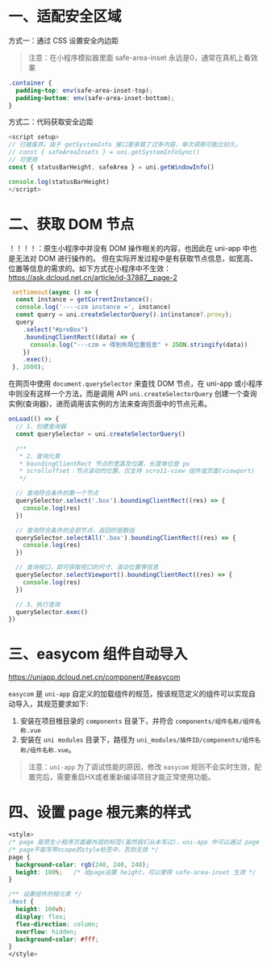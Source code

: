 # 一、适配安全区域

方式一：通过 CSS 设置安全内边距

> 注意：在小程序模拟器里面 safe-area-inset 永远是0，通常在真机上看效果

```css
.container {
  padding-top: env(safe-area-inset-top);
  padding-bottom: env(safe-area-inset-bottom);
}
```

方式二：代码获取安全边距
```ts
<script setup> 
// 已被废弃。由于 getSystemInfo 接口里承载了过多内容，单次调用可能比较久。
// const { safeAreaInsets } = uni.getSystemInfoSync()
// 可使用
const { statusBarHeight, safeArea } = uni.getWindowInfo()

console.log(statusBarHeight)
</script>
```

# 二、获取 DOM 节点

！！！！：原生小程序中并没有 DOM 操作相关的内容，也因此在 uni-app 中也是无法对 DOM 进行操作的。
但在实际开发过程中是有获取节点信息，如宽高、位置等信息的需求的。如下方式在小程序中不生效：
<https://ask.dcloud.net.cn/article/id-37887__page-2>
```ts
 setTimeout(async () => {
  const instance = getCurrentInstance();
  console.log('----czm instance =', instance)
  const query = uni.createSelectorQuery().in(instance?.proxy);
  query
    .select("#preBox")
    .boundingClientRect((data) => {
      console.log("---czm = 得到布局位置信息" + JSON.stringify(data))
    })
    .exec();
 }, 2000);
```

在网页中使用 `document.querySelector` 来査找 DOM 节点，在 uni-app 或小程序中则没有这样一个方法，而是调用 API `uni.createSelectorQuery` 创建一个查询实例(查询器)，进而调用该实例的方法来查询页面中的节点元素。

```ts
onLoad(() => {
  // 1、创建查询器
  const querySelector = uni.createSelectorQuery()

  /**
   * 2、查询元素
   * boundingClientRect 节点的宽高及位置，长度单位是 px
   * scrolloffset：节点滚动的位置，仅支持 scro11-view 组件或页面(viewport)
   */

  // 查询符合条件的第一个节点
  querySelector.select('.box').boundingClientRect((res) => {
    console.log(res)
  })

  // 查询符合条件的全部节点，返回的是数组
  querySelector.selectAll('.box').boundingClientRect((res) => {
    console.log(res)
  })

  // 查询视口，即可获取视口的尺寸、滚动位置等信息
  querySelector.selectViewport().boundingClientRect((res) => {
    console.log(res)
  })

  // 3、执行查询
  querySelector.exec()
})
```

# 三、easycom 组件自动导入

<https://uniapp.dcloud.net.cn/component/#easycom>

`easycom` 是 `uni-app` 自定义的加载组件的规范，按该规范定义的组件可以实现自动导入，其规范要求如下:
1. 安装在项目根目录的 `components` 目录下，并符合 `components/组件名称/组件名称.vue`
2. 安装在 `uni modules` 目录下，路径为 `uni_modules/插件ID/components/组件名称/组件名称.vue`。

> 注意：`uni-app` 为了调试性能的原因，修改 `easycom` 规则不会实时生效，配置完后，需要重启HX或者重新编译项目才能正常使用功能。

# 四、设置 page 根元素的样式

```css
<style>
/* page 是原生小程序页面最外层的标签(虽然我们从未写过)，uni-app 中可以通过 page 标签选择器设置整个页面的背景 */
/* page不能写带scope的style标签中，否则无效 */
page {
  background-color: rgb(240, 240, 240);
  height: 100%;   /* 给page设置 height，可以使得 safe-area-inset 生效 */
}

/** 设置组件的根元素 */ 
:host {
  height: 100vh;
  display: flex;
  flex-direction: column;
  overflow: hidden;
  background-color: #fff;
}
</style>
```
